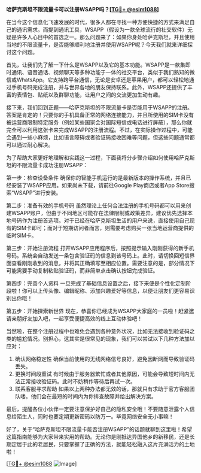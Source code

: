 **哈萨克斯坦不限流量卡可以注册WSAPP吗？[[TG💪+ @esim1088](https://t.me/s/esim1088)]**

在当今这个信息化飞速发展的时代，很多人都在寻找一种方便快捷的方式来满足自己的通讯需求。而提到通讯工具，WSAPP（假设为一款全球流行的社交软件）无疑是许多人心目中的首选之一。那么问题来了：如果你身处哈萨克斯坦，并且使用当地的不限流量卡，是否能够顺利地注册并使用WSAPP呢？今天我们就来详细探讨这个问题。

首先，让我们先了解一下什么是WSAPP以及它的基本功能。WSAPP是一款集即时通讯、语音通话、视频聊天等多种功能于一体的社交平台，类似于我们熟知的微信或WhatsApp。它支持跨平台通信，无论是安卓还是苹果用户，都可以轻松地通过手机号码完成注册，并与世界各地的朋友保持联系。此外，WSAPP还提供了丰富的表情包、贴纸以及群聊功能，让用户之间的交流更加生动有趣。

接下来，我们回到正题——哈萨克斯坦的不限流量卡是否能用于WSAPP的注册。答案是肯定的！只要你的手机具备正常的网络连接能力，并且所使用的SIM卡没有被运营商限制特定服务（例如某些国家会对国际短信或电话进行屏蔽），那么你就完全可以利用这张卡来完成WSAPP的注册流程。不过，在实际操作过程中，可能会遇到一些小麻烦，比如语言障碍或者验证码接收困难等问题，但这些问题通常都可以通过耐心解决。

为了帮助大家更好地理解和实践这一过程，下面我将分步骤介绍如何使用哈萨克斯坦的不限流量卡成功注册WSAPP：

第一步：检查设备条件
确保你的智能手机运行的是最新版本的操作系统，并且已经安装了WSAPP应用。如果尚未下载，请前往Google Play商店或者App Store搜索“WSAPP”进行安装。

第二步：准备有效的手机号码
虽然理论上任何合法注册的手机号码都可以用来创建WSAPP账户，但由于不同地区可能存在法律限制或政策差异，建议优先选择本地号码作为注册首选项。对于已经在哈萨克斯坦生活的用户来说，直接使用自己现有的SIM卡即可；而对于短期访问者而言，则需要考虑购买一张当地运营商提供的临时SIM卡。

第三步：开始注册流程
打开WSAPP应用程序后，按照提示输入刚刚获得的新手机号码。系统会自动发送一条包含验证码的信息到该号码上。此时，请切换回短信界面查看刚刚收到的消息，并将其正确填写至相应位置。需要注意的是，部分情况下可能需要手动复制粘贴验证码，而非简单点击确认按钮完成验证。

第四步：完善个人资料
一旦完成了基础信息设置之后，接下来便是个性化定制阶段啦！你可以上传头像、编辑昵称、添加兴趣爱好等信息，以便让朋友们更容易识别出你哦！

第五步：开始探索新世界
现在，恭喜你已经成为WSAPP大家庭的一员啦！赶紧邀请亲朋好友加入吧，一起享受便捷高效的线上互动体验吧！

当然啦，在整个注册过程中也难免会遇到各种意外状况，比如无法接收到验证码之类的尴尬情况。别担心，这其实是很常见的现象，我们可以尝试以下几种方法加以应对：

1. 确认网络稳定性
确保当前使用的无线网络信号良好，避免因断网而导致验证码丢失。
2. 更换时间段重试
有时候由于服务器繁忙或者其他原因，可能会导致短时间内无法正常接收验证码。此时不妨稍作等待后再试一次。
3. 联系客服寻求帮助
如果以上两种办法都无效的话，那就只有求助于官方客服团队喽。他们会在最短的时间内为你排查故障并给出解决方案。

最后，提醒各位小伙伴一定要注意保护好自己的隐私安全哦！不要随意泄露个人信息给陌生人，同时也要定期更新密码以防万一。毕竟网络安全无小事嘛！

好了，关于“哈萨克斯坦不限流量卡能否注册WSAPP”的话题就聊到这里啦！希望这篇指南能够为大家带来实用的帮助。无论你是刚抵达异国他乡的新移民，还是长期定居于此的老居民，只要掌握了正确的方法，就能轻松融入这片充满活力的土地啦！

[[TG💪+ @esim1088](https://t.me/s/esim1088) ![Image](https://i.postimg.cc/4NQfJmqS/Snipaste-2025-05-13-00-14-12.png)]